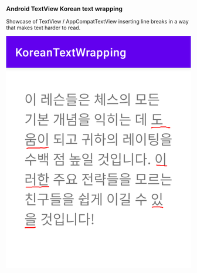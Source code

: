 ### Android TextView Korean text wrapping

Showcase of TextView / AppCompatTextView inserting line breaks in a way that makes text harder to read.

![screenshot](screenshots/KoreanLineBreaks.png)